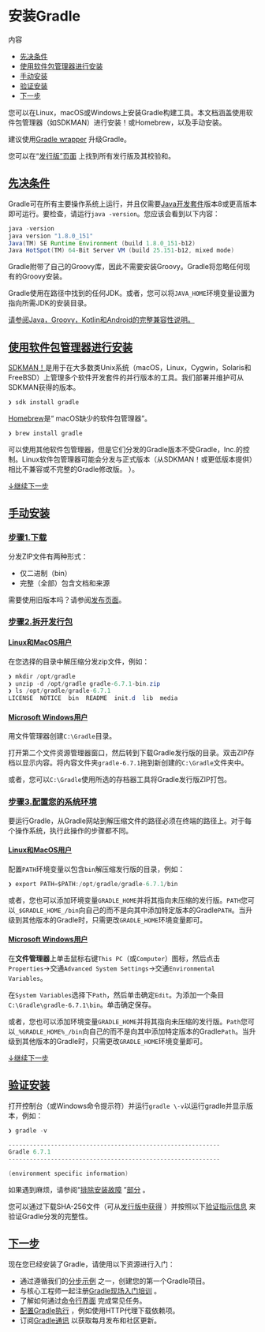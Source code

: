 # 安装Gradle

内容

* [先决条件](#%E5%85%88%E5%86%B3%E6%9D%A1%E4%BB%B6)
* [使用软件包管理器进行安装](#%E4%BD%BF%E7%94%A8%E8%BD%AF%E4%BB%B6%E5%8C%85%E7%AE%A1%E7%90%86%E5%99%A8%E8%BF%9B%E8%A1%8C%E5%AE%89%E8%A3%85)
* [手动安装](#%E6%89%8B%E5%8A%A8%E5%AE%89%E8%A3%85)
* [验证安装](#%E9%AA%8C%E8%AF%81%E5%AE%89%E8%A3%85)
* [下一步](#%E4%B8%8B%E4%B8%80%E6%AD%A5)

您可以在Linux，macOS或Windows上安装Gradle构建工具。本文档涵盖使用软件包管理器（如SDKMAN）进行安装！或Homebrew，以及手动安装。

建议使用[Gradle wrapper](/md/gradle_wrapper.md#sec:upgrading_wrapper) 升级Gradle。

您可以在“[发行版”页面](https://gradle.org/releases) 上找到所有发行版及其校验和。

## [先决条件](#%E5%85%88%E5%86%B3%E6%9D%A1%E4%BB%B6)

Gradle可在所有主要操作系统上运行，并且仅需要[Java开发套件](https://jdk.java.net/)版本8或更高版本即可运行。要检查，请运行`java -version`。您应该会看到以下内容：

```java
java -version
java version "1.8.0_151"
Java(TM) SE Runtime Environment (build 1.8.0_151-b12)
Java HotSpot(TM) 64-Bit Server VM (build 25.151-b12, mixed mode)
```

Gradle附带了自己的Groovy库，因此不需要安装Groovy。Gradle将忽略任何现有的Groovy安装。

Gradle使用在路径中找到的任何JDK。或者，您可以将`JAVA_HOME`环境变量设置为指向所需JDK的安装目录。

[请参阅Java，Groovy，Kotlin和Android的完整兼容性说明。](/md/兼容性说明.md#compatibility)

## [使用软件包管理器进行安装](#%E4%BD%BF%E7%94%A8%E8%BD%AF%E4%BB%B6%E5%8C%85%E7%AE%A1%E7%90%86%E5%99%A8%E8%BF%9B%E8%A1%8C%E5%AE%89%E8%A3%85)

[SDKMAN！](http://sdkman.io)是用于在大多数类Unix系统（macOS，Linux，Cygwin，Solaris和FreeBSD）上管理多个软件开发套件的并行版本的工具。我们部署并维护可从SDKMAN获得的版本。

```java
❯ sdk install gradle
```

[Homebrew](http://brew.sh)是“ macOS缺少的软件包管理器”。

```java
❯ brew install gradle
```

可以使用其他软件包管理器，但是它们分发的Gradle版本不受Gradle，Inc.的控制。Linux软件包管理器可能会分发与正式版本（从SDKMAN！或更低版本提供）相比不兼容或不完整的Gradle修改版。 ）。

[↓继续下一步](#%E4%B8%8B%E4%B8%80%E6%AD%A5)

## [手动安装](#%E6%89%8B%E5%8A%A8%E5%AE%89%E8%A3%85)

### [步骤1.](#step_1_download_the_latest_gradle_distribution)[下载](https://gradle.org/releases)

分发ZIP文件有两种形式：

* 仅二进制（bin）
* 完整（全部）包含文档和来源

需要使用旧版本吗？请参阅[发布页面](https://gradle.org/releases)。

### [步骤2.拆开发行包](#%E6%AD%A5%E9%AA%A42.%E6%8B%86%E5%BC%80%E5%8F%91%E8%A1%8C%E5%8C%85)

#### [Linux和MacOS用户](#Linux%E5%92%8CMacOS%E7%94%A8%E6%88%B7)

在您选择的目录中解压缩分发zip文件，例如：
```java
❯ mkdir /opt/gradle
❯ unzip -d /opt/gradle gradle-6.7.1-bin.zip
❯ ls /opt/gradle/gradle-6.7.1
LICENSE  NOTICE  bin  README  init.d  lib  media
```
#### [Microsoft Windows用户](#Microsoft+Windows%E7%94%A8%E6%88%B7)

用文件管理器创建`C:\Gradle`目录。

打开第二个文件资源管理器窗口，然后转到下载Gradle发行版的目录。双击ZIP存档以显示内容。将内容文件夹`gradle-6.7.1`拖到新创建的`C:\Gradle`文件夹中。

或者，您可以`C:\Gradle`使用所选的存档器工具将Gradle发行版ZIP打包。

### [步骤3.配置您的系统环境](#%E6%AD%A5%E9%AA%A43.%E9%85%8D%E7%BD%AE%E6%82%A8%E7%9A%84%E7%B3%BB%E7%BB%9F%E7%8E%AF%E5%A2%83)

要运行Gradle，从Gradle网站到解压缩文件的路径必须在终端的路径上。对于每个操作系统，执行此操作的步骤都不同。

#### [Linux和MacOS用户](#Linux%E5%92%8CMacOS%E7%94%A8%E6%88%B7)

配置`PATH`环境变量以包含`bin`解压缩发行版的目录，例如：
```java
❯ export PATH=$PATH:/opt/gradle/gradle-6.7.1/bin
```
或者，您也可以添加环境变量`GRADLE_HOME`并将其指向未压缩的发行版。`PATH`您可以`_$GRADLE_HOME_/bin`向自己的而不是向其中添加特定版本的Gradle`PATH`。当升级到其他版本的Gradle时，只需更改`GRADLE_HOME`环境变量即可。

#### [Microsoft Windows用户](#Microsoft+Windows%E7%94%A8%E6%88%B7_2)

在**文件管理器**上单击鼠标右键`This PC`（或`Computer`）图标，然后点击`Properties`→交通`Advanced System Settings`→交通`Environmental Variables`。

在`System Variables`选择下`Path`，然后单击确定`Edit`。为添加一个条目`C:\Gradle\gradle-6.7.1\bin`。单击确定保存。

或者，您也可以添加环境变量`GRADLE_HOME`并将其指向未压缩的发行版。`Path`您可以`_%GRADLE_HOME%_/bin`向自己的而不是向其中添加特定版本的Gradle`Path`。当升级到其他版本的Gradle时，只需更改`GRADLE_HOME`环境变量即可。

[↓继续下一步](#%E4%B8%8B%E4%B8%80%E6%AD%A5)

## [验证安装](#%E9%AA%8C%E8%AF%81%E5%AE%89%E8%A3%85)

打开控制台（或Windows命令提示符）并运行`gradle \-v`以运行gradle并显示版本，例如：

```java
❯ gradle -v

------------------------------------------------------------
Gradle 6.7.1
------------------------------------------------------------

(environment specific information)
```
如果遇到麻烦，请参阅“[排除安装故障](/md/对构建进行故障排除.md#sec:troubleshooting_installation) ”[部分](/md/对构建进行故障排除.md#sec:troubleshooting_installation) 。


您可以通过下载SHA-256文件（可从[发行版中获得](https://gradle.org/releases) ）并按照以下[验证指示信息](/md/gradle_wrapper.md#sec:verification) 来验证Gradle分发的完整性。

## [下一步](#%E4%B8%8B%E4%B8%80%E6%AD%A5)

现在您已经安装了Gradle，请使用以下资源进行入门：

* 通过遵循我们的[分步示例](https://docs.gradle.org/6.7.1/samples/index.html) 之一，创建您的第一个Gradle项目。
* 与核心工程师一起注册[Gradle现场入门培训](https://gradle.org/training/intro-to-gradle/) 。
* 了解如何通过[命令行界面](/md/命令行界面.md#command_line_interface) 完成常见任务。
* [配置Gradle执行](/md/Gradle环境搭建.md#build_environment) ，例如使用HTTP代理下载依赖项。
* 订阅[Gradle通讯](https://newsletter.gradle.com/) 以获取每月发布和社区更新。
